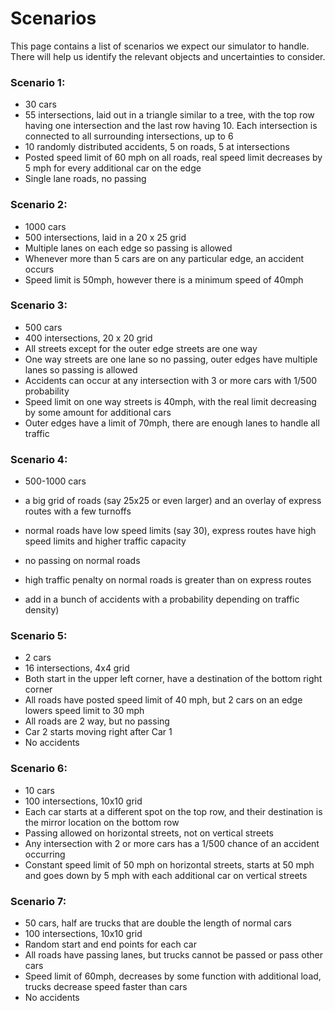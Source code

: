 # Scenarios #

This page contains a list of scenarios we expect our simulator to handle.  There will help us identify the relevant objects and uncertainties to consider.

### Scenario 1: ###

  * 30 cars
  * 55 intersections, laid out in a triangle similar to a tree, with the top row having one intersection and the last row having 10. Each intersection is connected to all surrounding intersections, up to 6
  * 10 randomly distributed accidents, 5 on roads, 5 at intersections
  * Posted speed limit of 60 mph on all roads, real speed limit decreases by 5 mph for every additional car on the edge
  * Single lane roads, no passing

### Scenario 2: ###

  * 1000 cars
  * 500 intersections, laid in a 20 x 25 grid
  * Multiple lanes on each edge so passing is allowed
  * Whenever more than 5 cars are on any particular edge, an accident occurs
  * Speed limit is 50mph, however there is a minimum speed of 40mph

### Scenario 3: ###

  * 500 cars
  * 400 intersections, 20 x 20 grid
  * All streets except for the outer edge streets are one way
  * One way streets are one lane so no passing, outer edges have multiple lanes so passing is allowed
  * Accidents can occur at any intersection with 3 or more cars with 1/500 probability
  * Speed limit on one way streets is 40mph, with the real limit decreasing by some amount for additional cars
  * Outer edges have a limit of 70mph, there are enough lanes to handle all traffic

### Scenario 4: ###

  * 500-1000 cars
  * a big grid of roads (say 25x25 or even larger) and an overlay of express routes with a few turnoffs
  * normal roads have low speed limits (say 30), express routes have high speed limits and higher traffic capacity
  * no passing on normal roads
  * high traffic penalty on normal roads is greater than on express routes

  * add in a bunch of accidents with a probability depending on traffic density)

### Scenario 5: ###

  * 2 cars
  * 16 intersections, 4x4 grid
  * Both start in the upper left corner, have a destination of the bottom right corner
  * All roads have posted speed limit of 40 mph, but 2 cars on an edge lowers speed limit to 30 mph
  * All roads are 2 way, but no passing
  * Car 2 starts moving right after Car 1
  * No accidents

### Scenario 6: ###

  * 10 cars
  * 100 intersections, 10x10 grid
  * Each car starts at a different spot on the top row, and their destination is the mirror location on the bottom row
  * Passing allowed on horizontal streets, not on vertical streets
  * Any intersection with 2 or more cars has a 1/500 chance of an accident occurring
  * Constant speed limit of 50 mph on horizontal streets, starts at 50 mph and goes down by 5 mph with each additional car on vertical streets

### Scenario 7: ###

  * 50 cars, half are trucks that are double the length of normal cars
  * 100 intersections, 10x10 grid
  * Random start and end points for each car
  * All roads have passing lanes, but trucks cannot be passed or pass other cars
  * Speed limit of 60mph, decreases by some function with additional load, trucks decrease speed faster than cars
  * No accidents
